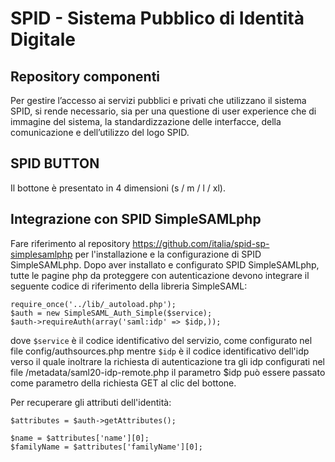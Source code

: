 # SPID - Sistema Pubblico di Identità Digitale
## Repository componenti

Per gestire l’accesso ai servizi pubblici e privati che utilizzano il sistema SPID, si rende necessario, sia per una questione di user experience che di immagine del sistema, la standardizzazione delle interfacce, della comunicazione e dell’utilizzo del logo SPID.

## SPID BUTTON
Il bottone è presentato in 4 dimensioni (s / m / l / xl).

## Integrazione con SPID SimpleSAMLphp
Fare riferimento al repository https://github.com/italia/spid-sp-simplesamlphp per l'installazione e la configurazione di SPID SimpleSAMLphp.
Dopo aver installato e configurato SPID SimpleSAMLphp, tutte le pagine php da proteggere con autenticazione devono integrare il seguente codice di riferimento della libreria SimpleSAML:

```
require_once('../lib/_autoload.php');
$auth = new SimpleSAML_Auth_Simple($service);
$auth->requireAuth(array('saml:idp' => $idp,));
```

dove ```$service``` è il codice identificativo del servizio, come configurato nel file config/authsources.php mentre
```$idp``` è il codice identificativo dell'idp verso il quale inoltrare la richiesta di autenticazione tra gli idp configurati nel file /metadata/saml20-idp-remote.php
il parametro $idp può essere passato come parametro della richiesta GET al clic del bottone.

Per recuperare gli attributi dell'identità:

```
$attributes = $auth->getAttributes();

$name = $attributes['name'][0];
$familyName = $attributes['familyName'][0];
```
